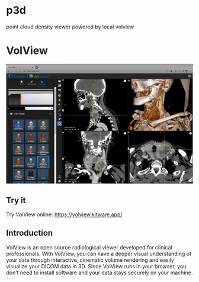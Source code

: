 # p3d
point cloud density viewer powered by local volview


# VolView

![A screenshot of a sample VolView session](./docs/assets/VolView-Overview.jpg)

## Try it

Try VolView online: https://volview.kitware.app/

## Introduction

VolView is an open source radiological viewer developed for clinical professionals. With VolView, you can have a deeper visual understanding of your data through interactive, cinematic volume rendering and easily visualize your DICOM data in 3D. Since VolView runs in your browser, you don’t need to install software and your data stays securely on your machine.

